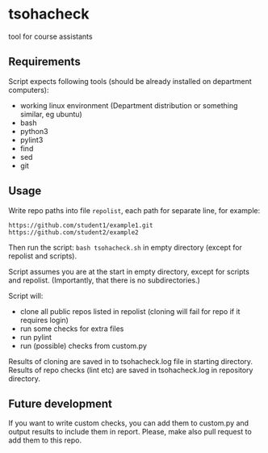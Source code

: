 # tsohacheck
tool for course assistants

## Requirements

Script expects following tools (should be already installed on department computers):

- working linux environment (Department distribution or something similar, eg ubuntu)
- bash
- python3
- pylint3
- find
- sed
- git


## Usage

Write repo paths into file `repolist`, each path for separate line, for example:

    https://github.com/student1/example1.git
    https://github.com/student2/example2

Then run the script: `bash tsohacheck.sh` in empty directory (except for repolist and scripts).

Script assumes you are at the start in empty directory, except for scripts and repolist. (Importantly, that there is no subdirectories.)

Script will:

- clone all public repos listed in repolist (cloning will fail for repo if it requires login)
- run some checks for extra files
- run pylint
- run (possible) checks from custom.py

Results of cloning are saved in to tsohacheck.log file in starting directory. Results of repo checks (lint etc) are saved in tsohacheck.log in repository directory.


## Future development

If you want to write custom checks, you can add them to custom.py and output results to include them in report. Please, make also pull request to add them to this repo.
